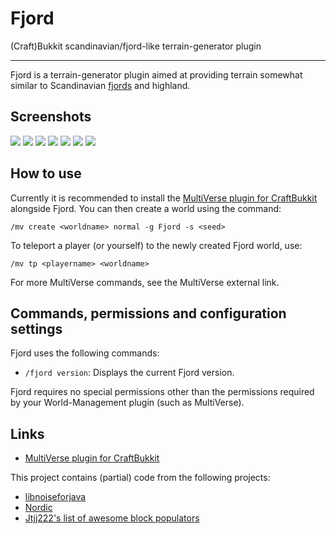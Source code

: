Fjord
=====

(Craft)Bukkit scandinavian/fjord-like terrain-generator plugin

-----

Fjord is a terrain-generator plugin aimed at providing terrain somewhat similar to Scandinavian [fjords](https://en.wikipedia.org/wiki/Fjord) and highland.

Screenshots
-----

![](http://i.imgur.com/KZ105aKh.jpg)
![](http://i.imgur.com/hh5Bsnrh.jpg)
![](http://i.imgur.com/ylkLniQh.jpg)
![](http://i.imgur.com/bblXfvuh.jpg)
![](http://i.imgur.com/jDRdVByh.jpg)
![](http://i.imgur.com/bTrYjC6h.jpg)
![](http://i.imgur.com/AHP6w4zh.jpg)

How to use
-----

Currently it is recommended to install the [MultiVerse plugin for CraftBukkit](http://dev.bukkit.org/bukkit-plugins/multiverse-core/) alongside Fjord.
You can then create a world using the command:

`/mv create <worldname> normal -g Fjord -s <seed>`

To teleport a player (or yourself) to the newly created Fjord world, use:

`/mv tp <playername> <worldname>`

For more MultiVerse commands, see the MultiVerse external link.

Commands, permissions and configuration settings
------

Fjord uses the following commands:

- `/fjord version`: Displays the current Fjord version.

Fjord requires no special permissions other than the permissions required by your World-Management plugin (such as MultiVerse).

Links
------

- [MultiVerse plugin for CraftBukkit](http://dev.bukkit.org/bukkit-plugins/multiverse-core/)

This project contains (partial) code from the following projects:
- [libnoiseforjava](https://github.com/TJHJava/libnoiseforjava)
- [Nordic](https://github.com/s1mpl3x/Nordic)
- [Jtjj222's list of awesome block populators](https://forums.bukkit.org/threads/jtjj222s-list-of-awesome-block-populators.106946/)

